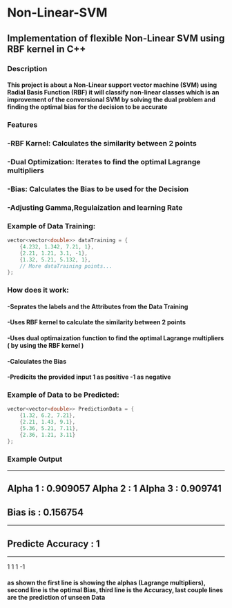 # Non-Linear-SVM
## Implementation of flexible Non-Linear SVM using RBF kernel in C++

### Description
#### This project is about a Non-Linear support vector machine (SVM) using Radial Basis Function (RBF) it will classify non-linear classes which is an improvement of the conversional SVM by solving the dual problem and finding the optimal bias for the decision to be accurate  

### Features
###   -RBF Karnel: Calculates the similarity between 2 points
###   -Dual Optimization: Iterates to find the optimal Lagrange multipliers 
###   -Bias: Calculates the Bias to be used for the Decision
###   -Adjusting Gamma,Regulaization and learning Rate

### Example of Data Training:
```cpp
vector<vector<double>> dataTraining = {
    {4.232, 1.342, 7.21, 1},
    {2.21, 1.21, 3.1, -1},
    {1.32, 5.21, 5.132, 1},
    // More dataTraining points...
};
```

### How does it work:
#### 	-Seprates the labels and the Attributes from the Data Training
#### 	-Uses RBF kernel to calculate the similarity between 2 points
#### 	-Uses dual optimaization function to find the optimal Lagrange multipliers ( by using the RBF kernel )
#### 	-Calculates the Bias
#### 	-Predicits the provided input 1 as positive -1 as negative

### Example of Data to be Predicted:
```cpp
vector<vector<double>> PredictionData = {
    {1.32, 6.2, 7.21},
    {2.21, 1.43, 9.1},
    {5.36, 5.21, 7.11},
    {2.36, 1.21, 3.11}
};
```

### Example Output
----------------------------------------------------------------
Alpha 1 : 0.909057
Alpha 2 : 1
Alpha 3 : 0.909741
----------------------------------------------------------------
Bias is : 0.156754
----------------------------------------------------------------
----------------------------------------------------------------
Predicte Accuracy : 1
---------------------------------------------------
---------------------------------------------------
1
1
1
-1

#### as shown the first line is showing the alphas (Lagrange multipliers), second line is the optimal Bias, third line is the Accuracy, last couple lines are the prediction of unseen Data
